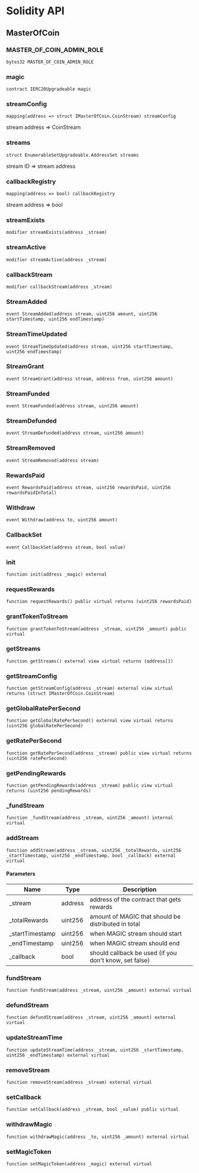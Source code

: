 # Solidity API

## MasterOfCoin

### MASTER_OF_COIN_ADMIN_ROLE

```solidity
bytes32 MASTER_OF_COIN_ADMIN_ROLE
```

### magic

```solidity
contract IERC20Upgradeable magic
```

### streamConfig

```solidity
mapping(address => struct IMasterOfCoin.CoinStream) streamConfig
```

stream address => CoinStream

### streams

```solidity
struct EnumerableSetUpgradeable.AddressSet streams
```

stream ID => stream address

### callbackRegistry

```solidity
mapping(address => bool) callbackRegistry
```

stream address => bool

### streamExists

```solidity
modifier streamExists(address _stream)
```

### streamActive

```solidity
modifier streamActive(address _stream)
```

### callbackStream

```solidity
modifier callbackStream(address _stream)
```

### StreamAdded

```solidity
event StreamAdded(address stream, uint256 amount, uint256 startTimestamp, uint256 endTimestamp)
```

### StreamTimeUpdated

```solidity
event StreamTimeUpdated(address stream, uint256 startTimestamp, uint256 endTimestamp)
```

### StreamGrant

```solidity
event StreamGrant(address stream, address from, uint256 amount)
```

### StreamFunded

```solidity
event StreamFunded(address stream, uint256 amount)
```

### StreamDefunded

```solidity
event StreamDefunded(address stream, uint256 amount)
```

### StreamRemoved

```solidity
event StreamRemoved(address stream)
```

### RewardsPaid

```solidity
event RewardsPaid(address stream, uint256 rewardsPaid, uint256 rewardsPaidInTotal)
```

### Withdraw

```solidity
event Withdraw(address to, uint256 amount)
```

### CallbackSet

```solidity
event CallbackSet(address stream, bool value)
```

### init

```solidity
function init(address _magic) external
```

### requestRewards

```solidity
function requestRewards() public virtual returns (uint256 rewardsPaid)
```

### grantTokenToStream

```solidity
function grantTokenToStream(address _stream, uint256 _amount) public virtual
```

### getStreams

```solidity
function getStreams() external view virtual returns (address[])
```

### getStreamConfig

```solidity
function getStreamConfig(address _stream) external view virtual returns (struct IMasterOfCoin.CoinStream)
```

### getGlobalRatePerSecond

```solidity
function getGlobalRatePerSecond() external view virtual returns (uint256 globalRatePerSecond)
```

### getRatePerSecond

```solidity
function getRatePerSecond(address _stream) public view virtual returns (uint256 ratePerSecond)
```

### getPendingRewards

```solidity
function getPendingRewards(address _stream) public view virtual returns (uint256 pendingRewards)
```

### _fundStream

```solidity
function _fundStream(address _stream, uint256 _amount) internal virtual
```

### addStream

```solidity
function addStream(address _stream, uint256 _totalRewards, uint256 _startTimestamp, uint256 _endTimestamp, bool _callback) external virtual
```

#### Parameters

| Name | Type | Description |
| ---- | ---- | ----------- |
| _stream | address | address of the contract that gets rewards |
| _totalRewards | uint256 | amount of MAGIC that should be distributed in total |
| _startTimestamp | uint256 | when MAGIC stream should start |
| _endTimestamp | uint256 | when MAGIC stream should end |
| _callback | bool | should callback be used (if you don't know, set false) |

### fundStream

```solidity
function fundStream(address _stream, uint256 _amount) external virtual
```

### defundStream

```solidity
function defundStream(address _stream, uint256 _amount) external virtual
```

### updateStreamTime

```solidity
function updateStreamTime(address _stream, uint256 _startTimestamp, uint256 _endTimestamp) external virtual
```

### removeStream

```solidity
function removeStream(address _stream) external virtual
```

### setCallback

```solidity
function setCallback(address _stream, bool _value) public virtual
```

### withdrawMagic

```solidity
function withdrawMagic(address _to, uint256 _amount) external virtual
```

### setMagicToken

```solidity
function setMagicToken(address _magic) external virtual
```


